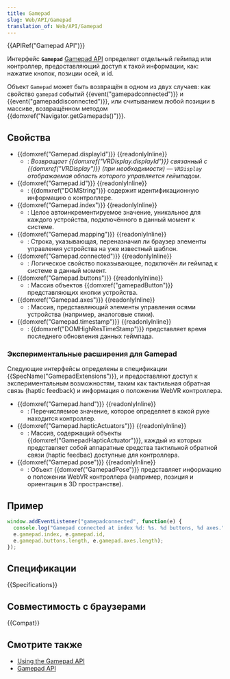 ```yaml
---
title: Gamepad
slug: Web/API/Gamepad
translation_of: Web/API/Gamepad
---
```

{{APIRef("Gamepad API")}}

Интерфейс **`Gamepad`** [Gamepad API](/ru/docs/Web/API/Gamepad_API) определяет отдельный геймпад или контроллер, предоставляющий доступ к такой информации, как: нажатие кнопок, позиции осей, и id.

Объект `Gamepad` может быть возвращён в одном из двух случаев: как свойство `gamepad` событий {{event("gamepadconnected")}} и {{event("gamepaddisconnected")}}, или считыванием любой позиции в массиве, возвращённом методом {{domxref("Navigator.getGamepads()")}}.

## Свойства

- {{domxref("Gamepad.displayId")}} {{readonlyInline}}
  - : _Возвращает {{domxref("VRDisplay.displayId")}} связанный с {{domxref("VRDisplay")}} (при необходимости) — `VRDisplay` отображаемая область которого управляется геймпадом._
- {{domxref("Gamepad.id")}} {{readonlyInline}}
  - : {{domxref("DOMString")}} содержит идентификационную информацию о контроллере.
- {{domxref("Gamepad.index")}} {{readonlyInline}}
  - : Целое автоинкрементируемое значение, уникальное для каждого устройства, подключённого в данный момент к системе.
- {{domxref("Gamepad.mapping")}} {{readonlyInline}}
  - : Строка, указывающая, переназначил ли браузер элементы управления устройства на уже известный шаблон.
- {{domxref("Gamepad.connected")}} {{readonlyInline}}
  - : Логическое свойство показывающее, подключён ли геймпад к системе в данный момент.
- {{domxref("Gamepad.buttons")}} {{readonlyInline}}
  - : Массив объектов {{domxref("gamepadButton")}} представляющих кнопки устройства.
- {{domxref("Gamepad.axes")}} {{readonlyInline}}
  - : Массив, представляющий элементы управления осями устройства (например, аналоговые стики).
- {{domxref("Gamepad.timestamp")}} {{readonlyInline}}
  - : {{domxref("DOMHighResTimeStamp")}} представляет время последнего обновления данных геймпада.

### Экспериментальные расширения для Gamepad

Следующие интерфейсы определены в спецификации {{SpecName("GamepadExtensions")}}, и предоставляют доступ к экспериментальным возможностям, таким как тактильная обратная связь (haptic feedback) и информация о положении WebVR контроллера.

- {{domxref("Gamepad.hand")}} {{readonlyInline}}
  - : Перечисляемое значение, которое определяет в какой руке находится контроллер.
- {{domxref("Gamepad.hapticActuators")}} {{readonlyInline}}
  - : Массив, содержащий объекты {{domxref("GamepadHapticActuator")}}, каждый из которых представляет собой аппаратные средства тактильной обратной связи (haptic feedbac) доступные для контроллера.
- {{domxref("Gamepad.pose")}} {{readonlyInline}}
  - : Объект {{domxref("GamepadPose")}} представляет информацию о положении WebVR контроллера (например, позиция и ориентация в 3D пространстве).

## Пример

```js
window.addEventListener("gamepadconnected", function(e) {
  console.log("Gamepad connected at index %d: %s. %d buttons, %d axes.",
  e.gamepad.index, e.gamepad.id,
  e.gamepad.buttons.length, e.gamepad.axes.length);
});
```

## Спецификации

{{Specifications}}

## Совместимость с браузерами

{{Compat}}

## Смотрите также

- [Using the Gamepad API](/ru/docs/Web/Guide/API/Gamepad)
- [Gamepad API](/ru/docs/Web/API/Gamepad_API)
